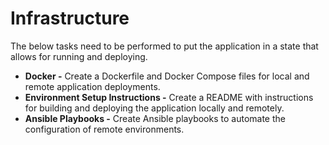 # Infrastructure

The below tasks need to be performed to put the application in a state that allows for running and deploying.
* **Docker -** Create a Dockerfile and Docker Compose files for local and remote application deployments.
* **Environment Setup Instructions -** Create a README with instructions for building and deploying the application locally and remotely.
* **Ansible Playbooks -** Create Ansible playbooks to automate the configuration of remote environments.
